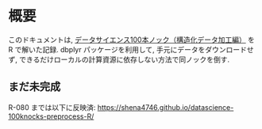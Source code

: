 # 概要

このドキュメントは, [データサイエンス100本ノック（構造化データ加工編）](https://github.com/The-Japan-DataScientist-Society/100knocks-preprocess) を R で解いた記録. dbplyr パッケージを利用して, 手元にデータをダウンロードせず, できるだけローカルの計算資源に依存しない方法で同ノックを倒す.

## まだ未完成

R-080 までは以下に反映済:
<https://shena4746.github.io/datascience-100knocks-preprocess-R/>
